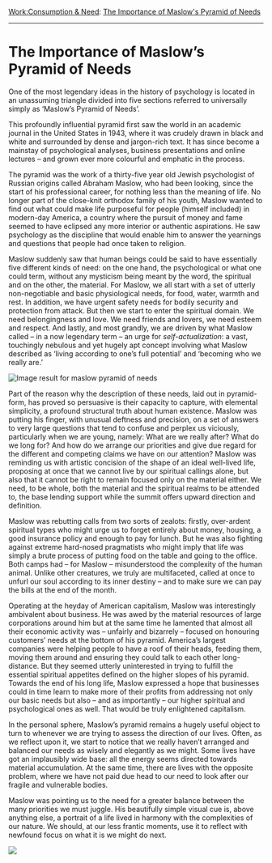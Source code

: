 [Work:](https://www.theschooloflife.com/thebookoflife/category/work/)[Consumption & Need](https://www.theschooloflife.com/thebookoflife/category/work/consumption-and-need/): [The Importance of Maslow's Pyramid of Needs](https://www.theschooloflife.com/thebookoflife/the-importance-of-maslows-pyramid-of-needs/)

* * *

# The Importance of Maslow’s Pyramid of Needs

One of the most legendary ideas in the history of psychology is located in an unassuming triangle divided into five sections referred to universally simply as ‘Maslow’s Pyramid of Needs’.

This profoundly influential pyramid first saw the world in an academic journal in the United States in 1943, where it was crudely drawn in black and white and surrounded by dense and jargon-rich text. It has since become a mainstay of psychological analyses, business presentations and online lectures – and grown ever more colourful and emphatic in the process.

The pyramid was the work of a thirty-five year old Jewish psychologist of Russian origins called Abraham Maslow, who had been looking, since the start of his professional career, for nothing less than the meaning of life. No longer part of the close-knit orthodox family of his youth, Maslow wanted to find out what could make life purposeful for people (himself included) in modern-day America, a country where the pursuit of money and fame seemed to have eclipsed any more interior or authentic aspirations. He saw psychology as the discipline that would enable him to answer the yearnings and questions that people had once taken to religion.

Maslow suddenly saw that human beings could be said to have essentially five different kinds of need: on the one hand, the psychological or what one could term, without any mysticism being meant by the word, the spiritual and on the other, the material. For Maslow, we all start with a set of utterly non-negotiable and basic physiological needs, for food, water, warmth and rest. In addition, we have urgent safety needs for bodily security and protection from attack. But then we start to enter the spiritual domain. We need belongingness and love. We need friends and lovers, we need esteem and respect. And lastly, and most grandly, we are driven by what Maslow called – in a now legendary term – an urge for _self-actualization_: a vast, touchingly nebulous and yet hugely apt concept involving what Maslow described as ‘living according to one’s full potential’ and ‘becoming who we really are.’

![Image result for maslow pyramid of needs](https://www.simplypsychology.org/maslow-5.jpg)

Part of the reason why the description of these needs, laid out in pyramid-form, has proved so persuasive is their capacity to capture, with elemental simplicity, a profound structural truth about human existence. Maslow was putting his finger, with unusual deftness and precision, on a set of answers to very large questions that tend to confuse and perplex us viciously, particularly when we are young, namely: What are we really after? What do we long for? And how do we arrange our priorities and give due regard for the different and competing claims we have on our attention? Maslow was reminding us with artistic concision of the shape of an ideal well-lived life, proposing at once that we cannot live by our spiritual callings alone, but also that it cannot be right to remain focused only on the material either. We need, to be whole, both the material and the spiritual realms to be attended to, the base lending support while the summit offers upward direction and definition.

Maslow was rebutting calls from two sorts of zealots: firstly, over-ardent spiritual types who might urge us to forget entirely about money, housing, a good insurance policy and enough to pay for lunch. But he was also fighting against extreme hard-nosed pragmatists who might imply that life was simply a brute process of putting food on the table and going to the office. Both camps had – for Maslow – misunderstood the complexity of the human animal. Unlike other creatures, we truly are multifaceted, called at once to unfurl our soul according to its inner destiny – and to make sure we can pay the bills at the end of the month.

Operating at the heyday of American capitalism, Maslow was interestingly ambivalent about business. He was awed by the material resources of large corporations around him but at the same time he lamented that almost all their economic activity was – unfairly and bizarrely – focused on honouring customers’ needs at the bottom of his pyramid. America’s largest companies were helping people to have a roof of their heads, feeding them, moving them around and ensuring they could talk to each other long-distance. But they seemed utterly uninterested in trying to fulfill the essential spiritual appetites defined on the higher slopes of his pyramid. Towards the end of his long life, Maslow expressed a hope that businesses could in time learn to make more of their profits from addressing not only our basic needs but also – and as importantly – our higher spiritual and psychological ones as well. That would be truly enlightened capitalism.

In the personal sphere, Maslow’s pyramid remains a hugely useful object to turn to whenever we are trying to assess the direction of our lives. Often, as we reflect upon it, we start to notice that we really haven’t arranged and balanced our needs as wisely and elegantly as we might. Some lives have got an implausibly wide base: all the energy seems directed towards material accumulation. At the same time, there are lives with the opposite problem, where we have not paid due head to our need to look after our fragile and vulnerable bodies.

Maslow was pointing us to the need for a greater balance between the many priorities we must juggle. His beautifully simple visual cue is, above anything else, a portrait of a life lived in harmony with the complexities of our nature. We should, at our less frantic moments, use it to reflect with newfound focus on what it is we might do next.

[![](https://img.youtube.com/vi/L0PKWTta7lU/0.jpg)](https://www.youtube.com/embed/L0PKWTta7lU '')
